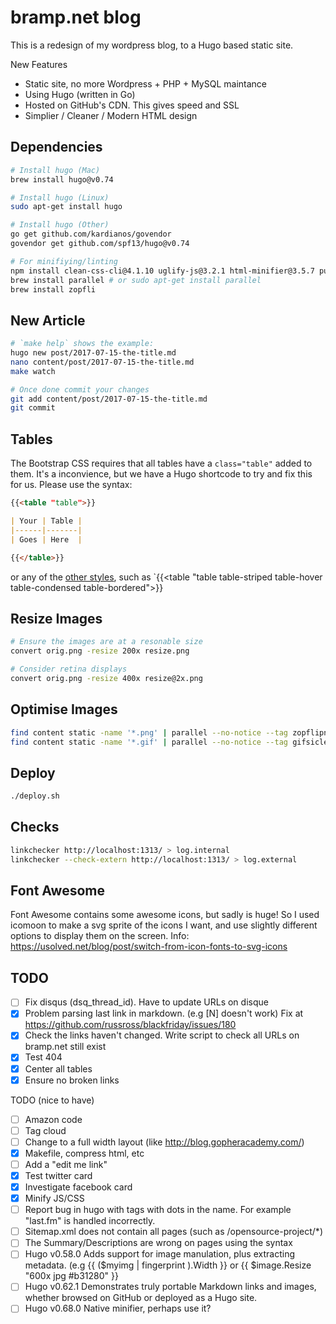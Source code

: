 bramp.net blog
==============

This is a redesign of my wordpress blog, to a Hugo based static site.

New Features
 * Static site, no more Wordpress + PHP + MySQL maintance
 * Using Hugo (written in Go)
 * Hosted on GitHub's CDN. This gives speed and SSL
 * Simplier / Cleaner / Modern HTML design

Dependencies
------------
```bash
# Install hugo (Mac)
brew install hugo@v0.74

# Install hugo (Linux)
sudo apt-get install hugo

# Install hugo (Other)
go get github.com/kardianos/govendor
govendor get github.com/spf13/hugo@v0.74

# For minifiying/linting
npm install clean-css-cli@4.1.10 uglify-js@3.2.1 html-minifier@3.5.7 purify-css@1.2.5
brew install parallel # or sudo apt-get install parallel
brew install zopfli
```

New Article
-----------
```bash
# `make help` shows the example:
hugo new post/2017-07-15-the-title.md
nano content/post/2017-07-15-the-title.md
make watch

# Once done commit your changes
git add content/post/2017-07-15-the-title.md
git commit
```

Tables
------

The Bootstrap CSS requires that all tables have a `class="table"` added to them. It's a inconvience, but we have a Hugo shortcode to try and fix this for us. Please use the syntax:

```markdown
{{<table "table">}}

| Your | Table |
|------|-------|
| Goes | Here  |

{{</table>}}
```

or any of the [other styles](https://bootstrapdocs.com/v3.2.0/docs/css/#tables), such as `{{<table "table table-striped table-hover table-condensed table-bordered">}}

Resize Images
---------------
```bash
# Ensure the images are at a resonable size
convert orig.png -resize 200x resize.png

# Consider retina displays
convert orig.png -resize 400x resize@2x.png
```

Optimise Images
---------------
```bash
find content static -name '*.png' | parallel --no-notice --tag zopflipng -y "{}" "{}"
find content static -name '*.gif' | parallel --no-notice --tag gifsicle -O -o "{}" "{}"
```


Deploy
-----
```bash
./deploy.sh
```


Checks
------
```bash
linkchecker http://localhost:1313/ > log.internal
linkchecker --check-extern http://localhost:1313/ > log.external
```

Font Awesome
------------
Font Awesome contains some awesome icons, but sadly is huge! So I used icomoon to make a svg sprite of the icons I want, and use slightly different options to display them on the screen.
Info: https://usolved.net/blog/post/switch-from-icon-fonts-to-svg-icons

TODO
----
- [ ] Fix disqus (dsq_thread_id). Have to update URLs on disque
- [x] Problem parsing last link in markdown. (e.g [N] doesn't work) Fix at https://github.com/russross/blackfriday/issues/180
- [x] Check the links haven't changed. Write script to check all URLs on bramp.net still exist
- [x] Test 404
- [x] Center all tables
- [x] Ensure no broken links

TODO (nice to have)
- [ ] Amazon code
- [ ] Tag cloud
- [ ] Change to a full width layout (like http://blog.gopheracademy.com/)
- [x] Makefile, compress html, etc
- [ ] Add a "edit me link"
- [x] Test twitter card
- [x] Investigate facebook card
- [x] Minify JS/CSS
- [ ] Report bug in hugo with tags with dots in the name. For example "last.fm" is handled incorrectly.
- [ ] Sitemap.xml does not contain all pages (such as /opensource-project/*)
- [ ] The Summary/Descriptions are wrong on pages using the <!--more--> syntax
- [ ] Hugo v0.58.0 Adds support for image manulation, plus extracting metadata. (e.g {{ ($myimg | fingerprint ).Width }}	or {{ $image.Resize "600x jpg #b31280" }}
- [ ] Hugo v0.62.1 Demonstrates truly portable Markdown links and images, whether browsed on GitHub or deployed as a Hugo site.
- [ ] Hugo v0.68.0 Native minifier, perhaps use it?